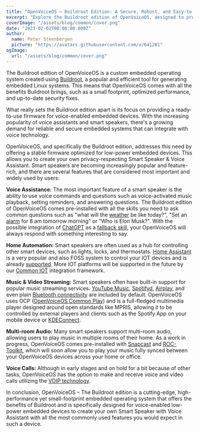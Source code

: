 ```yaml
---
title: "OpenVoiceOS – Buildroot Edition: A Secure, Robust, and Easy-to-Use Embedded Operating System for Your Smart Speaker & Voice Assistant Devices"
excerpt: "Explore the Buildroot edition of OpenVoiceOS, designed to provide a high-performance, small-footprint embedded OS for smart speakers and voice assistants."
coverImage: "/assets/blog/common/cover.png"
date: "2023-02-02T00:00:00.000Z"
author:
  name: Peter Steenbergen
  picture: "https://avatars.githubusercontent.com/u/641281"
ogImage:
  url: "/assets/blog/common/cover.png"
---
```


The Buildroot edition of OpenVoiceOS is a custom embedded operating system created using [Buildroot](https://buildroot.org/), a popular and efficient tool for generating embedded Linux systems. This means that OpenVoiceOS comes with all the benefits Buildroot brings, such as a small footprint, optimized performance, and up-to-date security fixes.

What really sets the Buildroot edition apart is its focus on providing a ready-to-use firmware for voice-enabled embedded devices. With the increasing popularity of voice assistants and smart speakers, there's a growing demand for reliable and secure embedded systems that can integrate with voice technology.

OpenVoiceOS, and specifically the Buildroot edition, addresses this need by offering a stable firmware optimized for low-power embedded devices. This allows you to create your own privacy-respecting Smart Speaker & Voice Assistant. Smart speakers are becoming increasingly popular and feature-rich, and there are several features that are considered most important and widely used by users:

**Voice Assistance:** The most important feature of a smart speaker is the ability to use voice commands and questions such as voice-activated music playback, setting reminders, and answering questions. The Buildroot edition of OpenVoiceOS comes pre-installed with all the skills you need to ask common questions such as "what will the [weather](https://github.com/OpenVoiceOS/skill-ovos-weather) be like today?", "Set an [alarm](https://github.com/NeonGeckoCom/skill-alerts) for 8 am tomorrow morning" or "Who is Elon Musk?". With the possible integration of [ChatGPT](https://chat.openai.com/) as a [fallback skill](https://github.com/OpenVoiceOS/skill-ovos-fallback-chatgpt), your OpenVoiceOS will always respond with something interesting to say.

**Home Automation:** Smart speakers are often used as a hub for controlling other smart devices, such as lights, locks, and thermostats. [Home Assistant](https://www.home-assistant.io/) is a very popular and also FOSS system to control your IOT devices and is already [supported](https://github.com/OpenVoiceOS/ovos-PHAL-plugin-homeassistant). More IOT platforms will be supported in the future by our [Common IOT](https://github.com/OpenVoiceOS/ovos-PHAL-plugin-commonIOT) integration framework.

**Music & Video Streaming:** Smart speakers often have built-in support for popular music streaming services. [YouTube Music](https://openvoiceos.github.io/community-docs/playing_music/#youtube-music), [Spotifyd](https://openvoiceos.github.io/community-docs/spotifyd/), [Airplay](https://openvoiceos.github.io/community-docs/airplay/), and even plain [Bluetooth connectivity](https://openvoiceos.github.io/community-docs/btspeaker/) are included by default. OpenVoiceOS uses OCP ([OpenVoiceOS Common Play](https://openvoiceos.github.io/community-docs/OCP/)) and is a full-fledged multimedia player designed around open standards like MPRIS, allowing it to be controlled by external players and clients such as the Spotify App on your mobile device or [KDEConnect](https://openvoiceos.github.io/community-docs/kdeconnect/).

**Multi-room Audio:** Many smart speakers support multi-room audio, allowing users to play music in multiple rooms of their home. As a work in progress, OpenVoiceOS comes pre-installed with [Snapcast](https://github.com/badaix/snapcast) and [ROC-Toolkit](https://roc-streaming.org/), which will soon allow you to play your music fully synced between your OpenVoiceOS devices across your home or office.

**Voice Calls:** Although in early stages and on hold for a bit because of other tasks, OpenVoiceOS has the option to make and receive voice and video calls utilizing the [VOIP technology](https://github.com/baresip/baresip/).

In conclusion, OpenVoiceOS – The Buildroot edition is a cutting-edge, high-performance yet small-footprint embedded operating system that offers the benefits of Buildroot and is specifically designed for voice-enabled low-power embedded devices to create your own Smart Speaker with Voice Assistant with all the most commonly used features you would expect in such a device.
